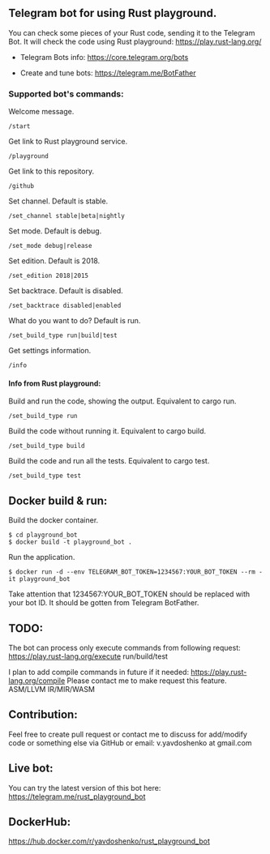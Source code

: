 ## Telegram bot for using Rust playground.

You can check some pieces of your Rust code, sending it to the Telegram Bot.
It will check the code using Rust playground: https://play.rust-lang.org/

* Telegram Bots info: https://core.telegram.org/bots

* Create and tune bots: https://telegram.me/BotFather

### Supported bot's commands:

Welcome message.
```
/start
```

Get link to Rust playground service.
```
/playground
```

Get link to this repository.
```
/github
```

Set channel. Default is stable.
```
/set_channel stable|beta|nightly
```

Set mode. Default is debug.
```
/set_mode debug|release
```

Set edition. Default is 2018.
```
/set_edition 2018|2015
```

Set backtrace. Default is disabled.
```
/set_backtrace disabled|enabled
```

What do you want to do? Default is run.
```
/set_build_type run|build|test
```

Get settings information.
```
/info
```

#### Info from Rust playground:

Build and run the code, showing the output. Equivalent to cargo run.
```
/set_build_type run
```

Build the code without running it. Equivalent to cargo build.
```
/set_build_type build
```

Build the code and run all the tests. Equivalent to cargo test.
```
/set_build_type test
```

## Docker build & run:

Build the docker container.
```
$ cd playground_bot
$ docker build -t playground_bot .
```

Run the application.
```
$ docker run -d --env TELEGRAM_BOT_TOKEN=1234567:YOUR_BOT_TOKEN --rm -it playground_bot
```
Take attention that 1234567:YOUR_BOT_TOKEN should be replaced with your bot ID. It should be gotten from Telegram BotFather.

## TODO:

The bot can process only execute commands from following request: https://play.rust-lang.org/execute
run/build/test

I plan to add compile commands in future if it needed: https://play.rust-lang.org/compile
Please contact me to make request this feature.
ASM/LLVM IR/MIR/WASM

## Contribution:
Feel free to create pull request or contact me to discuss for add/modify code or something else via GitHub or email: v.yavdoshenko at gmail.com

## Live bot:
You can try the latest version of this bot here:
https://telegram.me/rust_playground_bot

## DockerHub:
https://hub.docker.com/r/yavdoshenko/rust_playground_bot